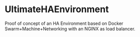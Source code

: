 # UltimateHAEnvironment
Proof of concept of an HA Environment based on Docker Swarm+Machine+Networking with an NGINX as load balancer.

